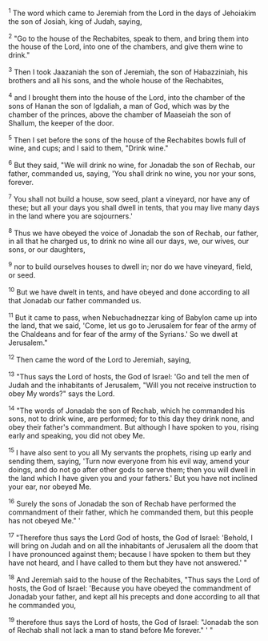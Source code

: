 <sup>1</sup> 
The word which came to Jeremiah from the Lord in the days of Jehoiakim the son of Josiah, king of Judah, saying, 

<sup>2</sup> 
"Go to the house of the Rechabites, speak to them, and bring them into the house of the Lord, into one of the chambers, and give them wine to drink." 

<sup>3</sup> 
Then I took Jaazaniah the son of Jeremiah, the son of Habazziniah, his brothers and all his sons, and the whole house of the Rechabites, 

<sup>4</sup> 
and I brought them into the house of the Lord, into the chamber of the sons of Hanan the son of Igdaliah, a man of God, which was by the chamber of the princes, above the chamber of Maaseiah the son of Shallum, the keeper of the door. 

<sup>5</sup> 
Then I set before the sons of the house of the Rechabites bowls full of wine, and cups; and I said to them, "Drink wine." 

<sup>6</sup> 
But they said, "We will drink no wine, for Jonadab the son of Rechab, our father, commanded us, saying, 'You shall drink no wine, you nor your sons, forever. 

<sup>7</sup> 
You shall not build a house, sow seed, plant a vineyard, nor have any of these; but all your days you shall dwell in tents, that you may live many days in the land where you are sojourners.' 

<sup>8</sup> 
Thus we have obeyed the voice of Jonadab the son of Rechab, our father, in all that he charged us, to drink no wine all our days, we, our wives, our sons, or our daughters, 

<sup>9</sup> 
nor to build ourselves houses to dwell in; nor do we have vineyard, field, or seed. 

<sup>10</sup> 
But we have dwelt in tents, and have obeyed and done according to all that Jonadab our father commanded us. 

<sup>11</sup> 
But it came to pass, when Nebuchadnezzar king of Babylon came up into the land, that we said, 'Come, let us go to Jerusalem for fear of the army of the Chaldeans and for fear of the army of the Syrians.' So we dwell at Jerusalem." 

<sup>12</sup> 
Then came the word of the Lord to Jeremiah, saying, 

<sup>13</sup> 
"Thus says the Lord of hosts, the God of Israel: 'Go and tell the men of Judah and the inhabitants of Jerusalem, "Will you not receive instruction to obey My words?" says the Lord. 

<sup>14</sup> 
"The words of Jonadab the son of Rechab, which he commanded his sons, not to drink wine, are performed; for to this day they drink none, and obey their father's commandment. But although I have spoken to you, rising early and speaking, you did not obey Me. 

<sup>15</sup> 
I have also sent to you all My servants the prophets, rising up early and sending them, saying, 'Turn now everyone from his evil way, amend your doings, and do not go after other gods to serve them; then you will dwell in the land which I have given you and your fathers.' But you have not inclined your ear, nor obeyed Me. 

<sup>16</sup> 
Surely the sons of Jonadab the son of Rechab have performed the commandment of their father, which he commanded them, but this people has not obeyed Me." ' 

<sup>17</sup> 
"Therefore thus says the Lord God of hosts, the God of Israel: 'Behold, I will bring on Judah and on all the inhabitants of Jerusalem all the doom that I have pronounced against them; because I have spoken to them but they have not heard, and I have called to them but they have not answered.' " 

<sup>18</sup> 
And Jeremiah said to the house of the Rechabites, "Thus says the Lord of hosts, the God of Israel: 'Because you have obeyed the commandment of Jonadab your father, and kept all his precepts and done according to all that he commanded you, 

<sup>19</sup> 
therefore thus says the Lord of hosts, the God of Israel: "Jonadab the son of Rechab shall not lack a man to stand before Me forever." ' "